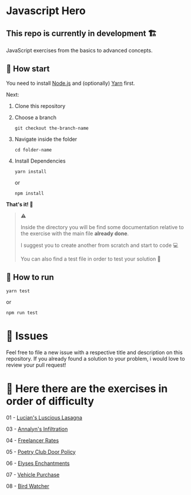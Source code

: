 # Javascript Hero
## This repo is currently in development 🏗️
JavaScript exercises from the basics to advanced concepts.

## 🚶 How start
You need to install [Node.js](https://nodejs.org/it/) and (optionally) [Yarn](https://yarnpkg.com/) first.

Next:
1. Clone this repository
2. Choose a branch


    ```
    git checkout the-branch-name
    ```
    
3. Navigate inside the folder

     ```
    cd folder-name
    ```
    
4. Install Dependencies

     ```
    yarn install
    ```
    or
      ```
    npm install
    ```
    
**That's it! 🚀**


> ⚠️
>
>Inside the directory you will be find some documentation relative to the exercise with the main file **already done**.
>
>I suggest you to create another from scratch and start to code 💻
>
>You can also find a test file in order to test your solution 🧪


## 👷 How to run

```
yarn test
```

or 

```
npm run test
```

# 🐛 Issues
Feel free to file a new issue with a respective title and description on this repository. If you already found a solution to your problem, i would love to review your pull request!



# 📖 Here there are the exercises in order of difficulty

01 - [Lucian's Luscious Lasagna](https://github.com/volp99/javascript-hero/tree/01-lasagna)

03 - [Annalyn's Infiltration](https://github.com/volp99/javascript-hero/tree/03-annalyn-infiltration/annalyns-infiltration)

04 - [Freelancer Rates](https://github.com/volp99/javascript-hero/tree/04-freelancer-rates/freelancer-rates)

05 - [Poetry Club Door Policy](https://github.com/volp99/javascript-hero/tree/05-poetry-club-door-policy/poetry-club-door-policy)

06 - [Elyses Enchantments](https://github.com/volp99/javascript-hero/tree/06-elyses-enchantments/elyses-enchantments)

07 - [Vehicle Purchase](https://github.com/volp99/javascript-hero/tree/07-vehicle-purchase/vehicle-purchase)

08 - [Bird Watcher](https://github.com/volp99/javascript-hero/tree/08-bird-watcher/bird-watcher)
